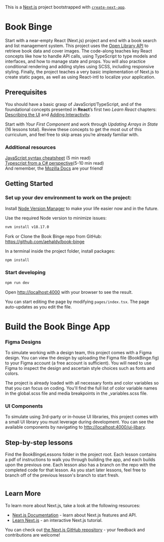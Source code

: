 This is a [Next.js](https://nextjs.org/) project bootstrapped with [`create-next-app`](https://github.com/vercel/next.js/tree/canary/packages/create-next-app).
# Book Binge
Start with a near-empty React (Next.js) project and end with a book search and list management system. This project uses the [Open Library API](https://openlibrary.org/developers/api) to retrieve book data and cover images. The code-along teaches key React concepts like how to handle API calls, using TypeScript to type models and interfaces, and how to manage state and props. You will also practice conditional rendering and adding styles using SCSS, including responsive styling. Finally, the project teaches a very basic implementation of Next.js to create static pages, as well as using React-intl to localize your application.

## Prerequisites

You should have a basic grasp of JavaScript/TypeScript, and of the foundational concepts presented in **React**’s first two _Learn React_ chapters: [Describing the UI](https://react.dev/learn/describing-the-ui) and [Adding Interactivity](https://react.dev/learn/adding-interactivity).

Start with _Your First Component_ and work through _Updating Arrays in State_ (16 lessons total). Review these concepts to get the most out of this curriculum, and feel free to skip areas you’re already familiar with.

### Additional resources

[JavaScript syntax cheatsheet](https://www.codecademy.com/learn/introduction-to-javascript/modules/learn-javascript-introduction/cheatsheet) (5 min read)  
[Typescript from a C# perspective](https://www.typescriptlang.org/docs/handbook/typescript-in-5-minutes-oop.html)(5-10 min read)  
And remember, the [Mozilla Docs](https://developer.mozilla.org/en-US/docs/Web/JavaScript/Reference/Global_Objects) are your friend!


## Getting Started

### Set up your dev environment to work on the project:
Install [Node Version Manager](https://github.com/nvm-sh/nvm?tab=readme-ov-file#installing-and-updating) to make your life easier now and in the future.

Use the required Node version to minimize issues:
```bash
nvm install v18.17.0
```
Fork or Clone the Book Binge repo from GitHub:
https://github.com/aehaldy/book-binge

In a terminal inside the project folder, install packages:
```bash
npm install
```

### Start developing

```bash
npm run dev
```

Open [http://localhost:4000](http://localhost:3000) with your browser to see the result.

You can start editing the page by modifying `pages/index.tsx`. The page auto-updates as you edit the file.

# Build the Book Binge App

### Figma Designs
To simulate working with a design team, this project comes with a Figma design. You can view the design by uploading the Figma file (BookBinge.fig) to your Figma account (a free account is sufficient). You will need to use Figma to inspect the design and ascertain style choices such as fonts and colors.

The project is already loaded with all necessary fonts and color variables so that you can focus on coding. You'll find the full list of color variable names in the global.scss file and media breakpoints in the _variables.scss file.

### UI Components
To simulate using 3rd-party or in-house UI libraries, this project comes with a small UI library you must leverage during development. You can see the available components by navigating to [http://localhost:4000/ui-libary](http://localhost:4000/ui-library).

## Step-by-step lessons
Find the BookBingeLessons folder in the project root. Each lesson contains a pdf of instructions to walk you through building the app, and each builds upon the previous one. Each lesson also has a branch on the repo with the completed code for that lesson. As you start later lessons, feel free to branch off of the previous lesson's branch to start fresh.


#
## Learn More

To learn more about Next.js, take a look at the following resources:

- [Next.js Documentation](https://nextjs.org/docs) - learn about Next.js features and API.
- [Learn Next.js](https://nextjs.org/learn) - an interactive Next.js tutorial.

You can check out [the Next.js GitHub repository](https://github.com/vercel/next.js/) - your feedback and contributions are welcome!

